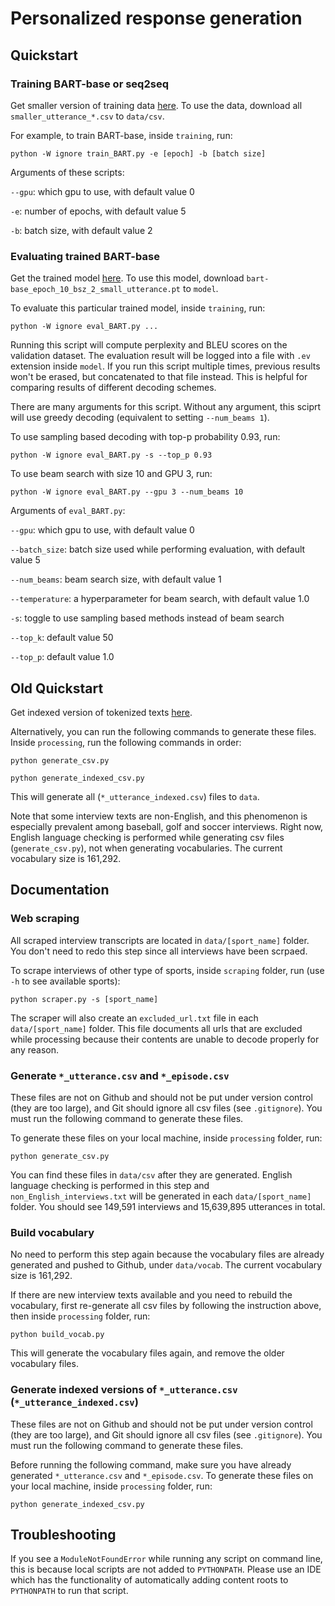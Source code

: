 # Personalized response generation

## Quickstart

### Training BART-base or seq2seq
Get smaller version of training data [here](https://drive.google.com/drive/folders/1QUlBhZmDHFXlbyOHA_ID5_kW8dej1x9I?usp=sharing). To use the data, download all `smaller_utterance_*.csv` to `data/csv`.

For example, to train BART-base, inside `training`, run:

```python -W ignore train_BART.py -e [epoch] -b [batch size] ```

Arguments of these scripts:

`--gpu`: which gpu to use, with default value 0

`-e`: number of epochs, with default value 5

`-b`: batch size, with default value 2

### Evaluating trained BART-base
Get the trained model [here](https://drive.google.com/drive/folders/12wZvtyhnTpjQEqjKljWio8bQh4syt6io?usp=sharing). To use this model, download `bart-base_epoch_10_bsz_2_small_utterance.pt` to `model`.

To evaluate this particular trained model, inside `training`, run:

```python -W ignore eval_BART.py ...```

Running this script will compute perplexity and BLEU scores on the validation dataset. The evaluation result will be logged into a file with `.ev` extension inside `model`. If you run this script multiple times, previous results won't be erased, but concatenated to that file instead. This is helpful for comparing results of different decoding schemes.

There are many arguments for this script. Without any argument, this sciprt will use greedy decoding (equivalent to setting `--num_beams 1`).

To use sampling based decoding with top-p probability 0.93, run:

```python -W ignore eval_BART.py -s --top_p 0.93 ```

To use beam search with size 10 and GPU 3, run:

```python -W ignore eval_BART.py --gpu 3 --num_beams 10 ```

Arguments of `eval_BART.py`:

`--gpu`: which gpu to use, with default value 0

`--batch_size`: batch size used while performing evaluation, with default value 5

`--num_beams`: beam search size, with default value 1

`--temperature`: a hyperparameter for beam search, with default value 1.0

`-s`: toggle to use sampling based methods instead of beam search

`--top_k`: default value 50

`--top_p`: default value 1.0

## Old Quickstart
Get indexed version of tokenized texts [here](https://drive.google.com/drive/folders/1EzdSebTBt30p6iVQvq_3v5CURFqvkn6U?usp=sharing).

Alternatively, you can run the following commands to generate these files. Inside `processing`, run the following commands in order:

```python generate_csv.py```

```python generate_indexed_csv.py```

This will generate all (`*_utterance_indexed.csv`) files to `data`.

Note that some interview texts are non-English, and this phenomenon is especially prevalent among baseball, golf and soccer interviews. Right now, English language checking is performed while generating csv files (`generate_csv.py`), not when generating vocabularies. The current vocabulary size is 161,292.

## Documentation
### Web scraping
All scraped interview transcripts are located in `data/[sport_name]` folder. You don't need to redo this step since all interviews have been scrpaed.

To scrape interviews of other type of sports, inside `scraping` folder, run (use `-h` to see available sports):

```python scraper.py -s [sport_name]```

The scraper will also create an `excluded_url.txt` file in each `data/[sport_name]` folder. This file documents all urls that are excluded while processing because their contents are unable to decode properly for any reason.

### Generate `*_utterance.csv` and `*_episode.csv`
These files are not on Github and should not be put under version control (they are too large), and Git should ignore all csv files (see `.gitignore`). You must run the following command to generate these files. 

To generate these files on your local machine, inside `processing` folder, run:

```python generate_csv.py```

You can find these files in `data/csv` after they are generated. English language checking is performed in this step and `non_English_interviews.txt` will be generated in each `data/[sport_name]` folder. You should see 149,591 interviews and 15,639,895 utterances in total.

### Build vocabulary
No need to perform this step again because the vocabulary files are already generated and pushed to Github, under `data/vocab`. The current vocabulary size is 161,292.

If there are new interview texts available and you need to rebuild the vocabulary, first re-generate all csv files by following the instruction above, then inside `processing` folder, run:

```python build_vocab.py```

This will generate the vocabulary files again, and remove the older vocabulary files.

### Generate indexed versions of `*_utterance.csv` (`*_utterance_indexed.csv`)
These files are not on Github and should not be put under version control (they are too large), and Git should ignore all csv files (see `.gitignore`). You must run the following command to generate these files.

Before running the following command, make sure you have already generated `*_utterance.csv` and `*_episode.csv`. To generate these files on your local machine, inside `processing` folder, run:

```python generate_indexed_csv.py```

## Troubleshooting
If you see a `ModuleNotFoundError` while running any script on command line, this is because local scripts are not added to `PYTHONPATH`. Please use an IDE which has the functionality of automatically adding content roots to `PYTHONPATH` to run that script.
